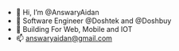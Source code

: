 - 👋 Hi, I’m @AnswaryAidan
- 👀 Software Engineer @Doshtek and @Doshbuy
- 🌱 Building For Web, Mobile and IOT
- 📫 answaryaidan@gmail.com

<!---
AnswaryAidan/AnswaryAidan is a ✨ special ✨ repository because its `README.md` (this file) appears on your GitHub profile.
You can click the Preview link to take a look at your changes.
--->
